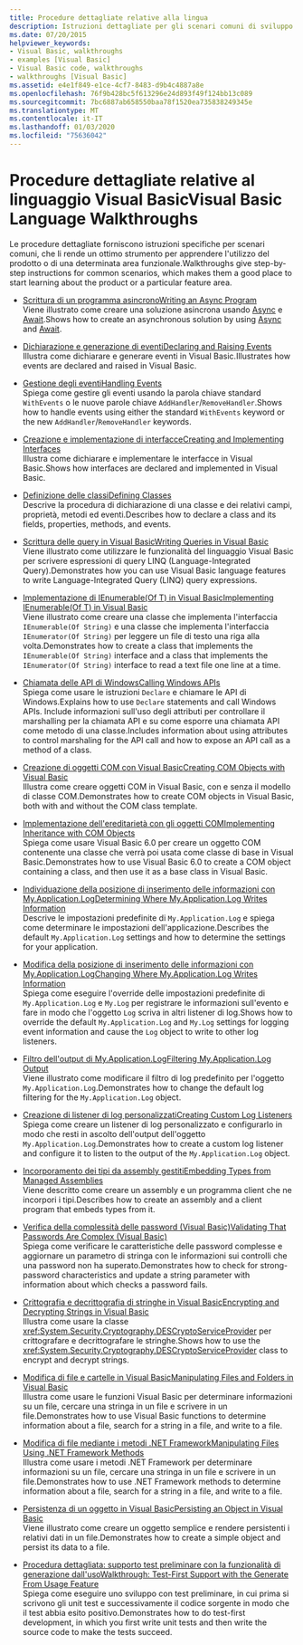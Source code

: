 ```yaml
---
title: Procedure dettagliate relative alla lingua
description: Istruzioni dettagliate per gli scenari comuni di sviluppo Visual Basic
ms.date: 07/20/2015
helpviewer_keywords:
- Visual Basic, walkthroughs
- examples [Visual Basic]
- Visual Basic code, walkthroughs
- walkthroughs [Visual Basic]
ms.assetid: e4e1f849-e1ce-4cf7-8483-d9b4c4887a8e
ms.openlocfilehash: 76f9b428bc5f613296e24d893f49f124bb13c089
ms.sourcegitcommit: 7bc6887ab658550baa78f1520ea735838249345e
ms.translationtype: MT
ms.contentlocale: it-IT
ms.lasthandoff: 01/03/2020
ms.locfileid: "75636042"
---
```

# <a name="visual-basic-language-walkthroughs"></a><span data-ttu-id="f7b8a-103">Procedure dettagliate relative al linguaggio Visual Basic</span><span class="sxs-lookup"><span data-stu-id="f7b8a-103">Visual Basic Language Walkthroughs</span></span>

<span data-ttu-id="f7b8a-104">Le procedure dettagliate forniscono istruzioni specifiche per scenari comuni, che li rende un ottimo strumento per apprendere l'utilizzo del prodotto o di una determinata area funzionale.</span><span class="sxs-lookup"><span data-stu-id="f7b8a-104">Walkthroughs give step-by-step instructions for common scenarios, which makes them a good place to start learning about the product or a particular feature area.</span></span>

- [<span data-ttu-id="f7b8a-105">Scrittura di un programma asincrono</span><span class="sxs-lookup"><span data-stu-id="f7b8a-105">Writing an Async Program</span></span>](./programming-guide/concepts/async/walkthrough-accessing-the-web-by-using-async-and-await.md)  
 <span data-ttu-id="f7b8a-106">Viene illustrato come creare una soluzione asincrona usando [Async](language-reference/modifiers/async.md) e [Await](language-reference/operators/await-operator.md).</span><span class="sxs-lookup"><span data-stu-id="f7b8a-106">Shows how to create an asynchronous solution by using [Async](language-reference/modifiers/async.md) and [Await](language-reference/operators/await-operator.md).</span></span>

- [<span data-ttu-id="f7b8a-107">Dichiarazione e generazione di eventi</span><span class="sxs-lookup"><span data-stu-id="f7b8a-107">Declaring and Raising Events</span></span>](programming-guide/language-features/events/walkthrough-declaring-and-raising-events.md)  
 <span data-ttu-id="f7b8a-108">Illustra come dichiarare e generare eventi in Visual Basic.</span><span class="sxs-lookup"><span data-stu-id="f7b8a-108">Illustrates how events are declared and raised in Visual Basic.</span></span>

- [<span data-ttu-id="f7b8a-109">Gestione degli eventi</span><span class="sxs-lookup"><span data-stu-id="f7b8a-109">Handling Events</span></span>](programming-guide/language-features/events/walkthrough-handling-events.md)  
 <span data-ttu-id="f7b8a-110">Spiega come gestire gli eventi usando la parola chiave standard `WithEvents` o le nuove parole chiave `AddHandler`/`RemoveHandler`.</span><span class="sxs-lookup"><span data-stu-id="f7b8a-110">Shows how to handle events using either the standard `WithEvents` keyword or the new `AddHandler`/`RemoveHandler` keywords.</span></span>

- [<span data-ttu-id="f7b8a-111">Creazione e implementazione di interfacce</span><span class="sxs-lookup"><span data-stu-id="f7b8a-111">Creating and Implementing Interfaces</span></span>](programming-guide/language-features/interfaces/walkthrough-creating-and-implementing-interfaces.md)  
 <span data-ttu-id="f7b8a-112">Illustra come dichiarare e implementare le interfacce in Visual Basic.</span><span class="sxs-lookup"><span data-stu-id="f7b8a-112">Shows how interfaces are declared and implemented in Visual Basic.</span></span>

- [<span data-ttu-id="f7b8a-113">Definizione delle classi</span><span class="sxs-lookup"><span data-stu-id="f7b8a-113">Defining Classes</span></span>](programming-guide/language-features/objects-and-classes/walkthrough-defining-classes.md)  
 <span data-ttu-id="f7b8a-114">Descrive la procedura di dichiarazione di una classe e dei relativi campi, proprietà, metodi ed eventi.</span><span class="sxs-lookup"><span data-stu-id="f7b8a-114">Describes how to declare a class and its fields, properties, methods, and events.</span></span>

- [<span data-ttu-id="f7b8a-115">Scrittura delle query in Visual Basic</span><span class="sxs-lookup"><span data-stu-id="f7b8a-115">Writing Queries in Visual Basic</span></span>](programming-guide/concepts/linq/walkthrough-writing-queries.md)  
 <span data-ttu-id="f7b8a-116">Viene illustrato come utilizzare le funzionalità del linguaggio Visual Basic per scrivere espressioni di query LINQ (Language-Integrated Query).</span><span class="sxs-lookup"><span data-stu-id="f7b8a-116">Demonstrates how you can use Visual Basic language features to write Language-Integrated Query (LINQ) query expressions.</span></span>

- [<span data-ttu-id="f7b8a-117">Implementazione di IEnumerable(Of T) in Visual Basic</span><span class="sxs-lookup"><span data-stu-id="f7b8a-117">Implementing IEnumerable(Of T) in Visual Basic</span></span>](programming-guide/language-features/control-flow/walkthrough-implementing-ienumerable-of-t.md)  
 <span data-ttu-id="f7b8a-118">Viene illustrato come creare una classe che implementa l'interfaccia `IEnumerable(Of String)` e una classe che implementa l'interfaccia `IEnumerator(Of String)` per leggere un file di testo una riga alla volta.</span><span class="sxs-lookup"><span data-stu-id="f7b8a-118">Demonstrates how to create a class that implements the `IEnumerable(Of String)` interface and a class that implements the `IEnumerator(Of String)` interface to read a text file one line at a time.</span></span>

- [<span data-ttu-id="f7b8a-119">Chiamata delle API di Windows</span><span class="sxs-lookup"><span data-stu-id="f7b8a-119">Calling Windows APIs</span></span>](programming-guide/com-interop/walkthrough-calling-windows-apis.md)  
 <span data-ttu-id="f7b8a-120">Spiega come usare le istruzioni `Declare` e chiamare le API di Windows.</span><span class="sxs-lookup"><span data-stu-id="f7b8a-120">Explains how to use `Declare` statements and call Windows APIs.</span></span> <span data-ttu-id="f7b8a-121">Include informazioni sull'uso degli attributi per controllare il marshalling per la chiamata API e su come esporre una chiamata API come metodo di una classe.</span><span class="sxs-lookup"><span data-stu-id="f7b8a-121">Includes information about using attributes to control marshaling for the API call and how to expose an API call as a method of a class.</span></span>

- [<span data-ttu-id="f7b8a-122">Creazione di oggetti COM con Visual Basic</span><span class="sxs-lookup"><span data-stu-id="f7b8a-122">Creating COM Objects with Visual Basic</span></span>](programming-guide/com-interop/walkthrough-creating-com-objects.md)  
 <span data-ttu-id="f7b8a-123">Illustra come creare oggetti COM in Visual Basic, con e senza il modello di classe COM.</span><span class="sxs-lookup"><span data-stu-id="f7b8a-123">Demonstrates how to create COM objects in Visual Basic, both with and without the COM class template.</span></span>

- [<span data-ttu-id="f7b8a-124">Implementazione dell'ereditarietà con gli oggetti COM</span><span class="sxs-lookup"><span data-stu-id="f7b8a-124">Implementing Inheritance with COM Objects</span></span>](programming-guide/com-interop/walkthrough-implementing-inheritance-with-com-objects.md)  
 <span data-ttu-id="f7b8a-125">Spiega come usare Visual Basic 6.0 per creare un oggetto COM contenente una classe che verrà poi usata come classe di base in Visual Basic.</span><span class="sxs-lookup"><span data-stu-id="f7b8a-125">Demonstrates how to use Visual Basic 6.0 to create a COM object containing a class, and then use it as a base class in Visual Basic.</span></span>

- [<span data-ttu-id="f7b8a-126">Individuazione della posizione di inserimento delle informazioni con My.Application.Log</span><span class="sxs-lookup"><span data-stu-id="f7b8a-126">Determining Where My.Application.Log Writes Information</span></span>](developing-apps/programming/log-info/walkthrough-determining-where-my-application-log-writes-information.md)  
 <span data-ttu-id="f7b8a-127">Descrive le impostazioni predefinite di `My.Application.Log` e spiega come determinare le impostazioni dell'applicazione.</span><span class="sxs-lookup"><span data-stu-id="f7b8a-127">Describes the default `My.Application.Log` settings and how to determine the settings for your application.</span></span>

- [<span data-ttu-id="f7b8a-128">Modifica della posizione di inserimento delle informazioni con My.Application.Log</span><span class="sxs-lookup"><span data-stu-id="f7b8a-128">Changing Where My.Application.Log Writes Information</span></span>](developing-apps/programming/log-info/walkthrough-changing-where-my-application-log-writes-information.md)  
 <span data-ttu-id="f7b8a-129">Spiega come eseguire l'override delle impostazioni predefinite di `My.Application.Log` e `My.Log` per registrare le informazioni sull'evento e fare in modo che l'oggetto `Log` scriva in altri listener di log.</span><span class="sxs-lookup"><span data-stu-id="f7b8a-129">Shows how to override the default `My.Application.Log` and `My.Log` settings for logging event information and cause the `Log` object to write to other log listeners.</span></span>

- [<span data-ttu-id="f7b8a-130">Filtro dell'output di My.Application.Log</span><span class="sxs-lookup"><span data-stu-id="f7b8a-130">Filtering My.Application.Log Output</span></span>](developing-apps/programming/log-info/walkthrough-filtering-my-application-log-output.md)  
 <span data-ttu-id="f7b8a-131">Viene illustrato come modificare il filtro di log predefinito per l'oggetto `My.Application.Log`.</span><span class="sxs-lookup"><span data-stu-id="f7b8a-131">Demonstrates how to change the default log filtering for the `My.Application.Log` object.</span></span>

- [<span data-ttu-id="f7b8a-132">Creazione di listener di log personalizzati</span><span class="sxs-lookup"><span data-stu-id="f7b8a-132">Creating Custom Log Listeners</span></span>](developing-apps/programming/log-info/walkthrough-creating-custom-log-listeners.md)  
 <span data-ttu-id="f7b8a-133">Spiega come creare un listener di log personalizzato e configurarlo in modo che resti in ascolto dell'output dell'oggetto `My.Application.Log`.</span><span class="sxs-lookup"><span data-stu-id="f7b8a-133">Demonstrates how to create a custom log listener and configure it to listen to the output of the `My.Application.Log` object.</span></span>

- [<span data-ttu-id="f7b8a-134">Incorporamento dei tipi da assembly gestiti</span><span class="sxs-lookup"><span data-stu-id="f7b8a-134">Embedding Types from Managed Assemblies</span></span>](../standard/assembly/embed-types-visual-studio.md)  
 <span data-ttu-id="f7b8a-135">Viene descritto come creare un assembly e un programma client che ne incorpori i tipi.</span><span class="sxs-lookup"><span data-stu-id="f7b8a-135">Describes how to create an assembly and a client program that embeds types from it.</span></span>

- [<span data-ttu-id="f7b8a-136">Verifica della complessità delle password (Visual Basic)</span><span class="sxs-lookup"><span data-stu-id="f7b8a-136">Validating That Passwords Are Complex (Visual Basic)</span></span>](programming-guide/language-features/strings/walkthrough-validating-that-passwords-are-complex.md)  
 <span data-ttu-id="f7b8a-137">Spiega come verificare le caratteristiche delle password complesse e aggiornare un parametro di stringa con le informazioni sui controlli che una password non ha superato.</span><span class="sxs-lookup"><span data-stu-id="f7b8a-137">Demonstrates how to check for strong-password characteristics and update a string parameter with information about which checks a password fails.</span></span>

- [<span data-ttu-id="f7b8a-138">Crittografia e decrittografia di stringhe in Visual Basic</span><span class="sxs-lookup"><span data-stu-id="f7b8a-138">Encrypting and Decrypting Strings in Visual Basic</span></span>](programming-guide/language-features/strings/walkthrough-encrypting-and-decrypting-strings.md)  
 <span data-ttu-id="f7b8a-139">Illustra come usare la classe <xref:System.Security.Cryptography.DESCryptoServiceProvider> per crittografare e decrittografare le stringhe.</span><span class="sxs-lookup"><span data-stu-id="f7b8a-139">Shows how to use the <xref:System.Security.Cryptography.DESCryptoServiceProvider> class to encrypt and decrypt strings.</span></span>

- [<span data-ttu-id="f7b8a-140">Modifica di file e cartelle in Visual Basic</span><span class="sxs-lookup"><span data-stu-id="f7b8a-140">Manipulating Files and Folders in Visual Basic</span></span>](developing-apps/programming/drives-directories-files/walkthrough-manipulating-files-and-directories.md)  
 <span data-ttu-id="f7b8a-141">Illustra come usare le funzioni Visual Basic per determinare informazioni su un file, cercare una stringa in un file e scrivere in un file.</span><span class="sxs-lookup"><span data-stu-id="f7b8a-141">Demonstrates how to use Visual Basic functions to determine information about a file, search for a string in a file, and write to a file.</span></span>

- [<span data-ttu-id="f7b8a-142">Modifica di file mediante i metodi .NET Framework</span><span class="sxs-lookup"><span data-stu-id="f7b8a-142">Manipulating Files Using .NET Framework Methods</span></span>](developing-apps/programming/drives-directories-files/walkthrough-manipulating-files-by-using-net-framework-methods.md)  
 <span data-ttu-id="f7b8a-143">Illustra come usare i metodi .NET Framework per determinare informazioni su un file, cercare una stringa in un file e scrivere in un file.</span><span class="sxs-lookup"><span data-stu-id="f7b8a-143">Demonstrates how to use .NET Framework methods to determine information about a file, search for a string in a file, and write to a file.</span></span>

- [<span data-ttu-id="f7b8a-144">Persistenza di un oggetto in Visual Basic</span><span class="sxs-lookup"><span data-stu-id="f7b8a-144">Persisting an Object in Visual Basic</span></span>](programming-guide/concepts/serialization/walkthrough-persisting-an-object-in-visual-studio.md)  
 <span data-ttu-id="f7b8a-145">Viene illustrato come creare un oggetto semplice e rendere persistenti i relativi dati in un file.</span><span class="sxs-lookup"><span data-stu-id="f7b8a-145">Demonstrates how to create a simple object and persist its data to a file.</span></span>

- [<span data-ttu-id="f7b8a-146">Procedura dettagliata: supporto test preliminare con la funzionalità di generazione dall'uso</span><span class="sxs-lookup"><span data-stu-id="f7b8a-146">Walkthrough: Test-First Support with the Generate From Usage Feature</span></span>](/visualstudio/ide/walkthrough-test-first-support-with-the-generate-from-usage-feature)  
 <span data-ttu-id="f7b8a-147">Spiega come eseguire uno sviluppo con test preliminare, in cui prima si scrivono gli unit test e successivamente il codice sorgente in modo che il test abbia esito positivo.</span><span class="sxs-lookup"><span data-stu-id="f7b8a-147">Demonstrates how to do test-first development, in which you first write unit tests and then write the source code to make the tests succeed.</span></span>
